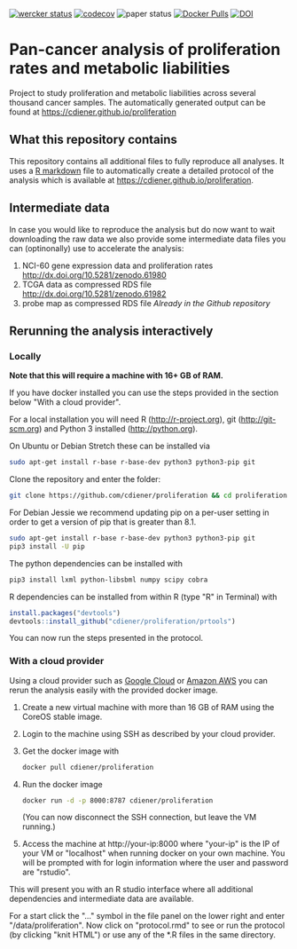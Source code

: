 [![wercker status](https://app.wercker.com/status/4c8247e9636b875cb647a4173200b674/s "wercker status")](https://app.wercker.com/project/bykey/4c8247e9636b875cb647a4173200b674)
[![codecov](https://codecov.io/gh/cdiener/proliferation/branch/master/graph/badge.svg)](https://codecov.io/gh/cdiener/proliferation)
![paper status](https://img.shields.io/badge/paper-submitted-yellow.svg)
[![Docker Pulls](https://img.shields.io/docker/pulls/cdiener/proliferation.svg?maxAge=2592000)](https://hub.docker.com/r/cdiener/proliferation)
[![DOI](https://zenodo.org/badge/DOI/10.5281/zenodo.154546.svg)](https://doi.org/10.5281/zenodo.154546)


# Pan-cancer analysis of proliferation rates and metabolic liabilities

Project to study proliferation and metabolic liabilities across several
thousand cancer samples. The automatically generated output can be found
at https://cdiener.github.io/proliferation

## What this repository contains

This repository contains all additional files to fully reproduce all analyses.
It uses a [R markdown](http://rmarkdown.rstudio.com/) file to automatically
create a detailed protocol of the analysis which is available at
https://cdiener.github.io/proliferation.

## Intermediate data

In case you would like to reproduce the analysis but do now want to wait
downloading the raw data we also provide some intermediate data files you
can (optinonally) use to accelerate the analysis:

1. NCI-60 gene expression data and proliferation rates
   http://dx.doi.org/10.5281/zenodo.61980
2. TCGA data as compressed RDS file
   http://dx.doi.org/10.5281/zenodo.61982
3. probe map as compressed RDS file
   *Already in the Github repository*

## Rerunning the analysis interactively

### Locally

**Note that this will require a machine with 16+ GB of RAM.**

If you have docker installed you can use the steps provided in the section below
"With a cloud provider".

For a local installation you will need R (http://r-project.org), git
(http://git-scm.org) and Python 3 installed (http://python.org).

On Ubuntu or Debian Stretch these can be installed via

```bash
sudo apt-get install r-base r-base-dev python3 python3-pip git
```

Clone the repository and enter the folder:
```bash
git clone https://github.com/cdiener/proliferation && cd proliferation
```

For Debian Jessie we recommend updating pip on a per-user setting
in order to get a version of pip that is greater than 8.1.

```bash
sudo apt-get install r-base r-base-dev python3 python3-pip git
pip3 install -U pip
```

The python dependencies can be installed with

```bash
pip3 install lxml python-libsbml numpy scipy cobra
```

R dependencies can be installed from within R (type "R" in Terminal) with

```R
install.packages("devtools")
devtools::install_github("cdiener/proliferation/prtools")
```

You can now run the steps presented in the protocol.

### With a cloud provider

Using a cloud provider such as [Google Cloud](https://cloud.google.com/) or
[Amazon AWS](https://aws.amazon.com/) you can rerun the analysis easily with
the provided docker image.

1. Create a new virtual machine with more than 16 GB of RAM using the CoreOS
   stable image.
2. Login to the machine using SSH as described by your cloud provider.
3. Get the docker image with

   ```bash
   docker pull cdiener/proliferation
   ```
4. Run the docker image

   ```bash
   docker run -d -p 8000:8787 cdiener/proliferation
   ```

   (You can now disconnect the SSH connection, but leave the VM running.)
5. Access the machine at http://your-ip:8000 where "your-ip" is the IP of
   your VM or "localhost" when running docker on your own machine. You will
   be prompted with for login information where the user and password are
   "rstudio".

This will present you with an R studio interface where all additional dependencies
and intermediate data are available.

For a start click the "..." symbol in the file panel on the lower
right and enter "/data/proliferation". Now click on "protocol.rmd" to see or
run the protocol (by clicking "knit HTML") or use any of the *.R
files in the same directory.
